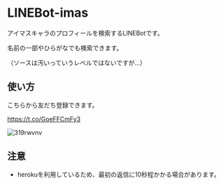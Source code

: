 # LINEBot-imas

アイマスキャラのプロフィールを検索するLINEBotです。

名前の一部やひらがなでも検索できます。

（ソースは汚いっていうレベルではないですが…）

## 使い方

こちらから友だち登録できます。

https://t.co/GoeFFCmFy3

![319rwvnv](https://user-images.githubusercontent.com/44780846/78094124-bac41c00-740e-11ea-9c0c-0a3704e44e31.png)

## 注意

- herokuを利用しているため、最初の返信に10秒程かかる場合があります。

